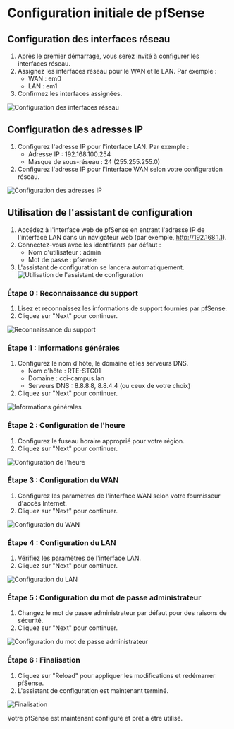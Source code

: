 # Configuration initiale de pfSense

## Configuration des interfaces réseau

1. Après le premier démarrage, vous serez invité à configurer les interfaces réseau.
2. Assignez les interfaces réseau pour le WAN et le LAN. Par exemple :
    - WAN : em0
    - LAN : em1
3. Confirmez les interfaces assignées.

![Configuration des interfaces réseau](../images/pfsense_interfaces.png)

## Configuration des adresses IP

1. Configurez l'adresse IP pour l'interface LAN. Par exemple :
    - Adresse IP : 192.168.100.254
    - Masque de sous-réseau : 24 (255.255.255.0)
2. Configurez l'adresse IP pour l'interface WAN selon votre configuration réseau.

![Configuration des adresses IP](../images/pfsense_ip_config.png)

## Utilisation de l'assistant de configuration

1. Accédez à l'interface web de pfSense en entrant l'adresse IP de l'interface LAN dans un navigateur web (par exemple, http://192.168.1.1).
2. Connectez-vous avec les identifiants par défaut :
    - Nom d'utilisateur : admin
    - Mot de passe : pfsense
3. L'assistant de configuration se lancera automatiquement.
![Utilisation de l'assistant de configuration](../images/pfsense_setup_wizard.png)

### Étape 0 : Reconnaissance du support

1. Lisez et reconnaissez les informations de support fournies par pfSense.
2. Cliquez sur "Next" pour continuer.

![Reconnaissance du support](../images/pfsense_support_acknowledgement.png)

### Étape 1 : Informations générales

1. Configurez le nom d'hôte, le domaine et les serveurs DNS.
    - Nom d'hôte : RTE-STG01
    - Domaine : cci-campus.lan
    - Serveurs DNS : 8.8.8.8, 8.8.4.4 (ou ceux de votre choix)
2. Cliquez sur "Next" pour continuer.

![Informations générales](../images/pfsense_general_info.png)

### Étape 2 : Configuration de l'heure

1. Configurez le fuseau horaire approprié pour votre région.
2. Cliquez sur "Next" pour continuer.

![Configuration de l'heure](../images/pfsense_time_config.png)

### Étape 3 : Configuration du WAN

1. Configurez les paramètres de l'interface WAN selon votre fournisseur d'accès Internet.
2. Cliquez sur "Next" pour continuer.

![Configuration du WAN](../images/pfsense_wan_config.png)

### Étape 4 : Configuration du LAN

1. Vérifiez les paramètres de l'interface LAN.
2. Cliquez sur "Next" pour continuer.

![Configuration du LAN](../images/pfsense_lan_config.png)

### Étape 5 : Configuration du mot de passe administrateur

1. Changez le mot de passe administrateur par défaut pour des raisons de sécurité.
2. Cliquez sur "Next" pour continuer.

![Configuration du mot de passe administrateur](../images/pfsense_admin_password.png)

### Étape 6 : Finalisation

1. Cliquez sur "Reload" pour appliquer les modifications et redémarrer pfSense.
2. L'assistant de configuration est maintenant terminé.

![Finalisation](../images/pfsense_finish.png)

Votre pfSense est maintenant configuré et prêt à être utilisé.
